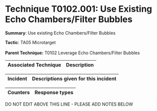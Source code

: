 # Technique T0102.001: Use Existing Echo Chambers/Filter Bubbles

**Summary**: Use existing Echo Chambers/Filter Bubbles

**Tactic**: TA05 Microtarget <br><br>**Parent Technique:** T0102 Leverage Echo Chambers/Filter Bubbles


| Associated Technique | Description |
| --------- | ------------------------- |



| Incident | Descriptions given for this incident |
| -------- | -------------------- |



| Counters | Response types |
| -------- | -------------- |


DO NOT EDIT ABOVE THIS LINE - PLEASE ADD NOTES BELOW